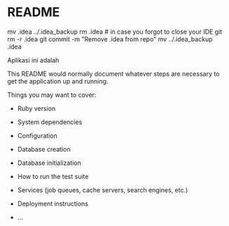 # README
mv .idea ../.idea_backup
rm .idea # in case you forgot to close your IDE
git rm -r .idea 
git commit -m "Remove .idea from repo"
mv ../.idea_backup .idea

Aplikasi ini adalah 

This README would normally document whatever steps are necessary to get the
application up and running.

Things you may want to cover:

* Ruby version

* System dependencies

* Configuration

* Database creation

* Database initialization

* How to run the test suite

* Services (job queues, cache servers, search engines, etc.)

* Deployment instructions

* ...
